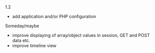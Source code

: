 1.2
- add application and/or PHP configuration

Someday/maybe
- improve displaying of array/object values in session, GET and POST data etc.
- improve timeline view
